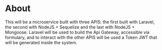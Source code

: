 # About
This will be a microservice built with three APIS: the first built with Laravel, the second with NodeJS + Sequelize and the last with NodeJS + Mongoose.
Laravel will be used to build the Api Gateway, accessible via formulary, and to interact with the other APIS will be used a Token JWT that will be generated inside the system.
